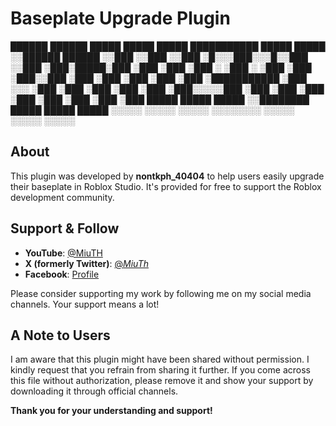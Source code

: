 # Baseplate Upgrade Plugin

 ██████   ██████ █████ █████  █████    ███████████ █████   █████
░░██████ ██████ ░░███ ░░███  ░░███    ░█░░░███░░░█░░███   ░░███ 
 ░███░█████░███  ░███  ░███   ░███    ░   ░███  ░  ░███    ░███ 
 ░███░░███ ░███  ░███  ░███   ░███        ░███     ░███████████ 
 ░███ ░░░  ░███  ░███  ░███   ░███        ░███     ░███░░░░░███ 
 ░███      ░███  ░███  ░███   ░███        ░███     ░███    ░███ 
 █████     █████ █████ ░░████████         █████    █████   █████
░░░░░     ░░░░░ ░░░░░   ░░░░░░░░         ░░░░░    ░░░░░   ░░░░░ 

## About
This plugin was developed by **nontkph_40404** to help users easily upgrade their baseplate in Roblox Studio. It's provided for free to support the Roblox development community.

## Support & Follow
- **YouTube**: [@MiuTH](https://www.youtube.com/@MiuTH)
- **X (formerly Twitter)**: [@_MiuTh_](https://x.com/_MiuTh_)
- **Facebook**: [Profile](https://web.facebook.com/profile.php?id=61553371021436)

Please consider supporting my work by following me on my social media channels. Your support means a lot!

## A Note to Users
I am aware that this plugin might have been shared without permission. I kindly request that you refrain from sharing it further. If you come across this file without authorization, please remove it and show your support by downloading it through official channels.

**Thank you for your understanding and support!**
